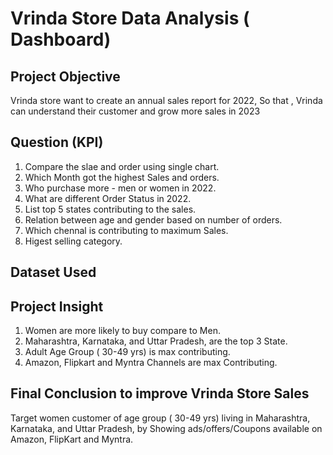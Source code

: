 # Vrinda Store Data Analysis ( Dashboard) 
## Project Objective
Vrinda store want to create an annual sales report for 2022, So that , Vrinda  can understand their customer and grow more sales in 2023
## Question (KPI)
1) Compare the slae and order using single chart.
2) Which Month got the highest Sales and orders.
3) Who purchase more - men or women in 2022.
4) What are different Order Status in 2022.
5) List top 5 states contributing to the sales. 
6) Relation between age and gender based on number of orders.
7) Which chennal is  contributing  to maximum Sales. 
8) Higest selling category.
## Dataset Used

## Project Insight
1) Women are more likely to buy  compare to Men.
2) Maharashtra, Karnataka, and Uttar Pradesh, are the top 3 State.
3) Adult Age  Group ( 30-49 yrs) is max contributing.
4) Amazon, Flipkart and Myntra Channels are max Contributing.
## Final Conclusion to improve Vrinda Store Sales  
Target women customer of age group ( 30-49 yrs) living in Maharashtra, Karnataka, and Uttar Pradesh, by Showing ads/offers/Coupons available on Amazon, FlipKart and  Myntra.
